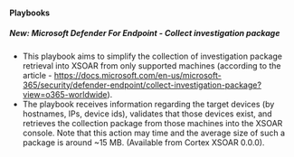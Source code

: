 
#### Playbooks
##### New: Microsoft Defender For Endpoint - Collect investigation package 
- This playbook aims to simplify the collection of investigation package retrieval into XSOAR from only supported machines (according to the article -  https://docs.microsoft.com/en-us/microsoft-365/security/defender-endpoint/collect-investigation-package?view=o365-worldwide). 
- The playbook receives information regarding the target devices (by hostnames, IPs, device ids), validates that those devices exist, and retrieves the collection package from those machines into the XSOAR console. Note that this action may time and the average size of such a package is around ~15 MB. (Available from Cortex XSOAR 0.0.0).
